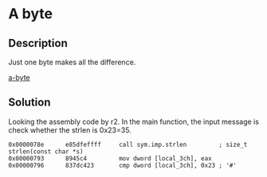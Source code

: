 # A byte

## Description

Just one byte makes all the difference.

[a-byte](a-byte)

## Solution

Looking the assembly code by r2. In the main function, the input message is check whether the strlen is 0x23=35.

```
0x0000078e      e85dfeffff     call sym.imp.strlen         ; size_t strlen(const char *s)
0x00000793      8945c4         mov dword [local_3ch], eax
0x00000796      837dc423       cmp dword [local_3ch], 0x23 ; '#'
```
